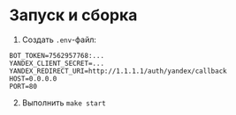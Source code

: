 # Запуск и сборка

1. Создать `.env`-файл:
  ```
  BOT_TOKEN=7562957768:...
  YANDEX_CLIENT_SECRET=...
  YANDEX_REDIRECT_URI=http://1.1.1.1/auth/yandex/callback
  HOST=0.0.0.0
  PORT=80
  ```
2. Выполнить `make start`
